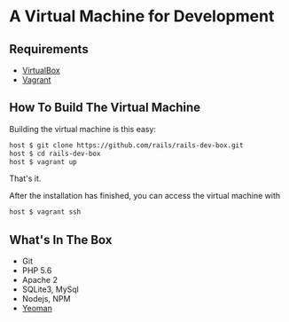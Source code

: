 # A Virtual Machine for Development

## Requirements

* [VirtualBox](https://www.virtualbox.org)
* [Vagrant](http://vagrantup.com)

## How To Build The Virtual Machine

Building the virtual machine is this easy:

```sh
host $ git clone https://github.com/rails/rails-dev-box.git
host $ cd rails-dev-box
host $ vagrant up
```

That's it.

After the installation has finished, you can access the virtual machine with

```sh
host $ vagrant ssh
```

## What's In The Box

* Git
* PHP 5.6
* Apache 2
* SQLite3, MySql
* Nodejs, NPM
* [Yeoman](http://yeoman.io/)
